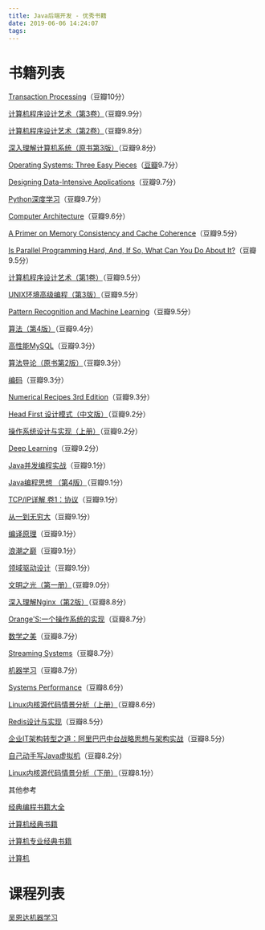 ```yaml
---
title: Java后端开发 - 优秀书籍
date: 2019-06-06 14:24:07
tags:
---
```


# 书籍列表

[Transaction Processing](https://book.douban.com/subject/2586390/)（豆瓣10分）

[计算机程序设计艺术（第3卷）](https://book.douban.com/subject/1241037/)（豆瓣9.9分）

[计算机程序设计艺术（第2卷）](https://book.douban.com/subject/1231891/)（豆瓣9.8分）

[深入理解计算机系统（原书第3版）](https://book.douban.com/subject/26912767/)（豆瓣9.8分）

[Operating Systems: Three Easy Pieces](http://pages.cs.wisc.edu/~remzi/OSTEP/)（[豆瓣](https://book.douban.com/subject/19973015/)9.7分）

[Designing Data-Intensive Applications](https://book.douban.com/subject/26197294/)（豆瓣9.7分）

[Python深度学习](https://book.douban.com/subject/30293801/)（豆瓣9.7分）

[Computer Architecture](https://book.douban.com/subject/6795919/)（豆瓣9.6分）

[A Primer on Memory Consistency and Cache Coherence](https://book.douban.com/subject/6829746/)（豆瓣9.5分）

[Is Parallel Programming Hard, And, If So, What Can You Do About It?](https://book.douban.com/subject/6957175/)（豆瓣9.5分）

[计算机程序设计艺术（第1卷）](https://book.douban.com/subject/1231933/)（豆瓣9.5分）

[UNIX环境高级编程（第3版）](https://book.douban.com/subject/25900403/)（豆瓣9.5分）

[Pattern Recognition and Machine Learning](https://book.douban.com/subject/2061116/)（豆瓣9.5分）

[算法（第4版）](https://book.douban.com/subject/19952400/)（豆瓣9.4分）

[高性能MySQL](https://book.douban.com/subject/23008813/)（豆瓣9.3分）

[算法导论（原书第2版）](https://book.douban.com/subject/1885170/)（豆瓣9.3分）

[编码](https://book.douban.com/subject/20260928/)（豆瓣9.3分）

[Numerical Recipes 3rd Edition](https://book.douban.com/subject/2173399/)（豆瓣9.3分）

[Head First 设计模式（中文版）](https://book.douban.com/subject/2243615/)（豆瓣9.2分）

[操作系统设计与实现（上册）](https://book.douban.com/subject/2044818/)（豆瓣9.2分）

[Deep Learning](https://book.douban.com/subject/26883982/)（豆瓣9.2分）

[Java并发编程实战](https://book.douban.com/subject/10484692/)（豆瓣9.1分）

[Java编程思想 （第4版）](https://book.douban.com/subject/2130190/)（豆瓣9.1分）

[TCP/IP详解 卷1：协议](https://book.douban.com/subject/1088054/)（豆瓣9.1分）

[从一到无穷大](https://book.douban.com/subject/1102715/)（豆瓣9.1分）

[编译原理](https://book.douban.com/subject/3296317/)（豆瓣9.1分）

[浪潮之巅](https://book.douban.com/subject/6709783/)（豆瓣9.1分）

[领域驱动设计](https://book.douban.com/subject/5344973/)（豆瓣9.1分）

[文明之光（第一册）](https://book.douban.com/subject/25902942/)（豆瓣9.0分）

[深入理解Nginx（第2版）](https://book.douban.com/subject/26745255/)（豆瓣8.8分）

[Orange'S:一个操作系统的实现](https://book.douban.com/subject/3735649/)（豆瓣8.7分）

[数学之美](https://book.douban.com/subject/10750155/)（豆瓣8.7分）

[Streaming Systems](https://book.douban.com/subject/27080632/)（豆瓣8.7分）

[机器学习](https://study.163.com/course/introduction/1004570029.htm)（豆瓣8.7分）

[Systems Performance](https://book.douban.com/subject/24840375/)（豆瓣8.6分）

[Linux内核源代码情景分析（上册）](https://book.douban.com/subject/1231584/)（豆瓣8.6分）

[Redis设计与实现](https://book.douban.com/subject/25900156/)（豆瓣8.5分）

[企业IT架构转型之道：阿里巴巴中台战略思想与架构实战](https://book.douban.com/subject/27039508/)（豆瓣8.5分）

[自己动手写Java虚拟机](https://book.douban.com/subject/26802084/)（豆瓣8.2分）

[Linux内核源代码情景分析（下册）](https://book.douban.com/subject/1240321/)（豆瓣8.1分）



其他参考

[经典编程书籍大全](https://github.com/jobbole/awesome-programming-books)

[计算机经典书籍](https://www.douban.com/doulist/12466401/)

[计算机专业经典书籍](https://www.douban.com/doulist/3966437/)

[计算机](https://book.douban.com/tag/%E8%AE%A1%E7%AE%97%E6%9C%BA?type=S)

# 课程列表

[吴恩达机器学习](https://study.163.com/course/introduction/1004570029.htm)